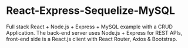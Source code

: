 # React-Express-Sequelize-MySQL
Full stack React + Node.js + Express + MySQL example with a CRUD Application.  The back-end server uses Node.js + Express for REST APIs, front-end side is a React.js client with React Router, Axios &amp; Bootstrap.
